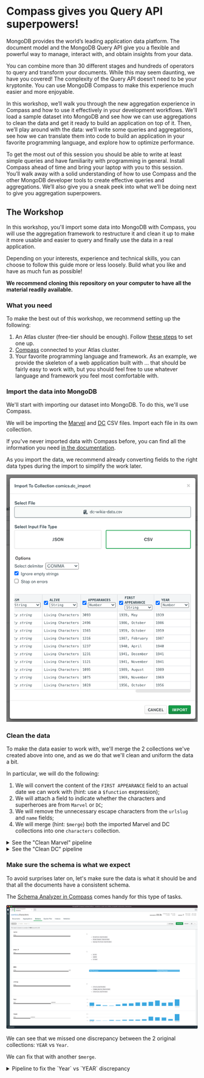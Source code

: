 # Compass gives you Query API superpowers!

MongoDB provides the world’s leading application data platform. The document model and the MongoDB Query API give you a flexible and powerful way to manage, interact with, and obtain insights from your data.

You can combine more than 30 different stages and hundreds of operators to query and transform your documents. While this may seem daunting, we have you covered! The complexity of the Query API doesn’t need to be your kryptonite. You can use MongoDB Compass to make this experience much easier and more enjoyable. 

In this workshop, we’ll walk you through the new aggregation experience in Compass and how to use it effectively in your development workflows. We’ll load a sample dataset into MongoDB and see how we can use aggregations to clean the data and get it ready to build an application on top of it. Then, we’ll play around with the data: we’ll write some queries and aggregations, see how we can translate them into code to build an application in your favorite programming language, and explore how to optimize performance.

To get the most out of this session you should be able to write at least simple queries and have familiarity with programming in general. Install Compass ahead of time and bring your laptop with you to this session.
You’ll walk away with a solid understanding of how to use Compass and the other MongoDB developer tools to create effective queries and aggregations. We’ll also give you a sneak peek into what we’ll be doing next to give you aggregation superpowers.

## The Workshop

In this workshop, you'll import some data into MongoDB with Compass, you will use the aggregation framework to restructure it and clean it up to make it more usable and easier to query and finally use the data in a real application.

Depending on your interests, experience and technical skills, you can choose to follow this guide more or less loosely. Build what you like and have as much fun as possible!

**We recommend cloning this repository on your computer to have all the material readily available.**

### What you need

To make the best out of this workshop, we recommend setting up the following:

 1. An Atlas cluster (free-tier should be enough). Follow [these steps](link-to-docs) to set one up.
 2. [Compass](https://www.mongodb.com/docs/compass/current/install/) connected to your Atlas cluster.
 3. Your favorite programming language and framework. As an example, we provide the skeleton of a web application built with ... that should be fairly easy to work with, but you should feel free to use whatever language and framework you feel most comfortable with.

### Import the data into MongoDB

We'll start with importing our dataset into MongoDB. To do this, we'll use Compass.

We will be importing the [Marvel](data/marvel-wikia-data.csv) and [DC](data/dc-wikia-data.csv) CSV files. Import each file in its own collection.

If you've never imported data with Compass before, you can find all the information you need [in the documentation](https://www.mongodb.com/docs/compass/current/import-export/).

As you import the data, we recommend already converting fields to the right data types during the import to simplify the work later.

![import configuration](resources/import-data-types.png)

### Clean the data

To make the data easier to work with, we'll merge the 2 collections we've created above into one, and as we do that we'll clean and uniform the data a bit.

In particular, we will do the following:

 1. We will convert the content of the `FIRST APPEARANCE` field to an actual date we can work with (hint: use a `$function` expression);
 2. We will attach a field to indicate whether the characters and superheroes are from `Marvel` or `DC`;
 3. We will remove the unnecessary escape characters from the `urlslug` and `name` fields;
 4. We will merge (hint: `$merge`) both the imported Marvel and DC collections into one `characters` collection.

<details>
<summary>See the "Clean Marvel" pipeline</summary>

```javascript
[{
  $set: {
    FIRST_APPEARANCE: {
      $dateFromParts: {
        year: '$Year',
        month: {****
          $function: {
            lang: 'js',
            args: [{
              $arrayElemAt: [{
                  $split: [
                    '$FIRST APPEARANCE',
                    '-'
                  ]
                },
                0
              ]
            }],
            body: function (firstAppearance) {
              const months = [
                'Jan', 'Feb', 'Mar',
                'Apr', 'May', 'Jun',
                'Jul', 'Aug', 'Sep',
                'Oct', 'Nov', 'Dec'
              ];
              return months.indexOf(firstAppearance) + 1;
            }
          }
        }
      }
    },
    company: 'Marvel',
    urlslug: {
      $replaceAll: {
        input: '$urlslug',
        find: '\\/',
        replacement: '/'
      }
    },
    name: {
      $replaceAll: {
        input: '$name',
        find: '\\"',
        replacement: '"'
      }
    }
  }
}, {
  $unset: [
    'FIRST_APPEARANCE'
  ]
}, {
  $merge: {
    into: 'characters',
    on: '_id'
  }
}]
```
</details>

<details>
<summary>See the "Clean DC" pipeline</summary>

```javascript
[{
  $set: {
    FIRST_APPEARANCE: {
      $dateFromParts: {
        year: '$YEAR',
        month: {
          $function: {
            lang: 'js',
            args: [{
              $arrayElemAt: [{
                  $split: [
                    '$FIRST APPEARANCE',
                    ' '
                  ]
                },
                1
              ]
            }],
            body: function (firstAppearance) {
              const months = [
                'January', 'February', 'March',
                'April', 'May', 'June',
                'July', 'August', 'September',
                'October', 'November', 'December'
              ];
              return months.indexOf(firstAppearance) + 1;
            }
          }
        }
      }
    },
    company: 'DC',
    urlslug: {
      $replaceAll: {
        input: '$urlslug',
        find: '\\/',
        replacement: '/'
      }
    },
    name: {
      $replaceAll: {
        input: '$name',
        find: '\\"',
        replacement: '"'
      }
    }
  }
}, {
  $unset: [
    'FIRST APPEARANCE'
  ]
}, {
  $merge: {
    into: 'characters',
    on: '_id'
  }
}]
```
</details>

### Make sure the schema is what we expect

To avoid surprises later on, let's make sure the data is what it should be and that all the documents have a consistent schema.

The [Schema Analyzer in Compass](https://www.mongodb.com/docs/compass/current/schema/) comes handy for this type of tasks.

![Schema Analyzer](resources/schema-year.png)

We can see that we missed one discrepancy between the 2 original collections: `YEAR` vs `Year`.

We can fix that with another `$merge`.

<details>
<summary>Pipeline to fix the `Year` vs `YEAR` discrepancy</summary>

```javascript
[{
  $match: {
    Year: {
      $ne: null
    }
  }
}, {
  $set: {
    YEAR: '$Year'
  }
}, {
  $unset: [
    'Year'
  ]
}, {
  $merge: {
    into: 'characters',
    on: '_id',
    whenMatched: 'replace'
  }
}]
```
</details>